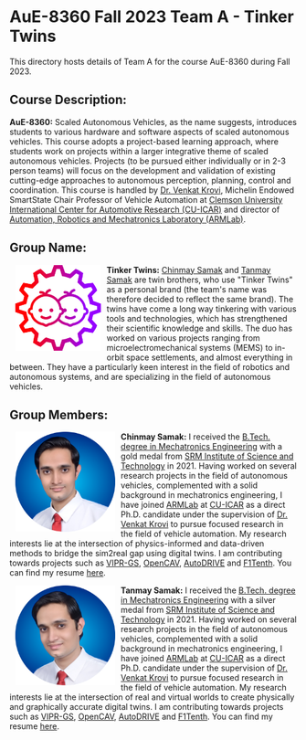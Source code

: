 # AuE-8360 Fall 2023 Team A - Tinker Twins

This directory hosts details of Team A for the course AuE-8360 during Fall 2023.

## Course Description:

**AuE-8360:** Scaled Autonomous Vehicles, as the name suggests, introduces students to various hardware and software aspects of scaled autonomous vehicles. This course adopts a project-based learning approach, where students work on projects within a larger integrative theme of scaled autonomous vehicles. Projects (to be pursued either individually or in 2-3 person teams) will focus on the development and validation of existing cutting-edge approaches to autonomous perception, planning, control and coordination. This course is handled by [Dr. Venkat Krovi](https://www.linkedin.com/in/venkatnkrovi), Michelin Endowed SmartState Chair Professor of Vehicle Automation at [Clemson University International Center for Automotive Research (CU-ICAR)](https://cuicar.com/) and director of [Automation, Robotics and Mechatronics Laboratory (ARMLab)](http://cecas.clemson.edu/armlab-cuicar).

## Group Name:

<img align="left" style="padding-left: 10px; padding-right: 10px; padding-bottom: 10px" height="150px" src="Tinker_Twins.png">

**Tinker Twins:** [Chinmay Samak](https://www.linkedin.com/in/samakchinmay) and [Tanmay Samak](https://in.linkedin.com/in/samaktanmay) are twin brothers, who use "Tinker Twins" as a personal brand (the team's name was therefore decided to reflect the same brand). The twins have come a long way tinkering with various tools and technologies, which has strengthened their scientific knowledge and skills. The duo has worked on various projects ranging from microelectromechanical systems (MEMS) to in-orbit space settlements, and almost everything in between. They have a particularly keen interest in the field of robotics and autonomous systems, and are specializing in the field of autonomous vehicles.

## Group Members:

<img align="left" style="padding-left: 10px; padding-right: 10px; padding-bottom: 10px" height="175px" src="Chinmay_Samak.png">

**Chinmay Samak:** I received the [B.Tech. degree in Mechatronics Engineering](https://www.srmist.edu.in/program/b-tech-mechatronics-engineering/) with a gold medal from [SRM Institute of Science and Technology](https://www.srmist.edu.in/) in 2021. Having worked on several research projects in the field of autonomous vehicles, complemented with a solid background in mechatronics engineering, I have joined [ARMLab](http://cecas.clemson.edu/armlab-cuicar) at [CU-ICAR](https://cuicar.com/) as a direct Ph.D. candidate under the supervision of [Dr. Venkat Krovi](https://www.linkedin.com/in/venkatnkrovi) to pursue focused research in the field of vehicle automation. My research interests lie at the intersection of physics-informed and data-driven methods to bridge the sim2real gap using digital twins. I am contributing towards projects such as [VIPR-GS](https://cecas.clemson.edu/VIPR-GS/), [OpenCAV](https://sites.google.com/view/opencav/), [AutoDRIVE](https://autodrive-ecosystem.github.io/) and [F1Tenth](https://f1tenth.org/). You can find my resume [here](https://github.com/Tinker-Twins/Scaled-Autonomous-Vehicles/blob/main/Group/Resume_Chinmay_Samak_Aug_2023.pdf).

<img align="left" style="padding-left: 10px; padding-right: 10px; padding-bottom: 10px" height="175px" src="Tanmay_Samak.png">

**Tanmay Samak:** I received the [B.Tech. degree in Mechatronics Engineering](https://www.srmist.edu.in/program/b-tech-mechatronics-engineering/) with a silver medal from [SRM Institute of Science and Technology](https://www.srmist.edu.in/) in 2021. Having worked on several research projects in the field of autonomous vehicles, complemented with a solid background in mechatronics engineering, I have joined [ARMLab](http://cecas.clemson.edu/armlab-cuicar) at [CU-ICAR](https://cuicar.com/) as a direct Ph.D. candidate under the supervision of [Dr. Venkat Krovi](https://www.linkedin.com/in/venkatnkrovi) to pursue focused research in the field of vehicle automation. My research interests lie at the intersection of real and virtual worlds to create physically and graphically accurate digital twins. I am contributing towards projects such as [VIPR-GS](https://cecas.clemson.edu/VIPR-GS/), [OpenCAV](https://sites.google.com/view/opencav/), [AutoDRIVE](https://autodrive-ecosystem.github.io/) and [F1Tenth](https://f1tenth.org/). You can find my resume [here](https://github.com/Tinker-Twins/Scaled-Autonomous-Vehicles/blob/main/Group/Resume_Tanmay_Samak_Aug_2023.pdf).
